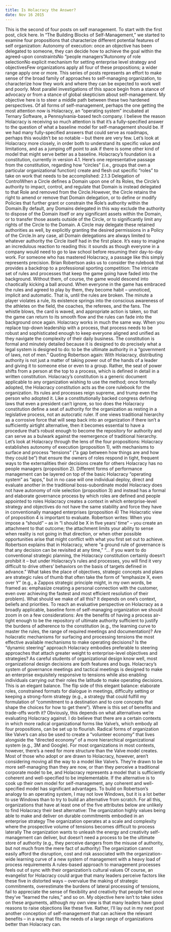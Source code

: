```yaml
---
title: Is Holacracy the Answer?
date: Nov 16 2015
---
```


This is the second of four posts on self management. To start with the first post, click here. In “The Building Blocks of Self-Management,” we started to examine four propositions that characterize different potential features of self organization: Autonomy of execution: once an objective has been delegated to someone, they can decide how to achieve the goal within the agreed-upon constraintsNo “people managers”Autonomy of role selectionNo explicit mechanism for setting enterprise level strategy and objectivesFew organizations apply all four of these propositions; a wider range apply one or more. This series of posts represents an effort to make sense of the broad family of approaches to self-managing organization, to characterize how they work and where they can be expected to work well and poorly. Most parallel investigations of this space begin from a stance of advocacy or from a stance of global skepticism about self-management. My objective here is to steer a middle path between these two hardened perspectives. Of all forms of self-management, perhaps the one getting the most attention now is Holacracy, an “operating system” incubated at Ternary Software, a Pennsylvania-based tech company. I believe the reason Holacracy is receiving so much attention is that it’s a fully-specified answer to the question of what a baseline model for self-management should be. If we had many fully-specified answers that could serve as roadmaps, perhaps this wouldn’t be so notable – but there are very few. Let’s look at Holacracy more closely, in order both to understand its specific value and limitations, and as a jumping off point to ask if there is some other kind of model that might serve better as a baseline. Holacracy’s foundation is a constitution, currently in version 4.1. Here’s one representative passage from the constitution, regarding how “circles” (i.e., groups that own a particular organizational function) create and flesh out specific “roles” to take on work that needs to be accomplished: 2.1.3 Delegation of ControlWhen a Circle defines a Domain upon one of its Roles, the Circle’s authority to impact, control, and regulate that Domain is instead delegated to that Role and removed from the Circle.However, the Circle retains the right to amend or remove that Domain delegation, or to define or modify Policies that further grant or constrain the Role’s authority within the Domain.By default, any Domains delegated in this way exclude the authority to dispose of the Domain itself or any significant assets within the Domain, or to transfer those assets outside of the Circle, or to significantly limit any rights of the Circle to the Domain. A Circle may delegate these retained authorities as well, by explicitly granting the desired permissions in a Policy of the Circle.In any case, all Domain delegations are always limited to whatever authority the Circle itself had in the first place. It’s easy to imagine an incredulous reaction to reading this: it sounds as though everyone in a company would need to go to law school before resuming their day-to-day work. For someone who has mastered Holacracy, a passage like this simply represents precision. Brian Robertson asks us to consider the rulebook that provides a backdrop to a professional sporting competition: The intricate set of rules and processes that keep the game going have faded into the background. Without them, of course, the game would descend into chaotically kicking a ball around. When everyone in the game has embraced the rules and agreed to play by them, they become habit – unnoticed, implicit and automatic. That is, until the rules are broken. The minute a player violates a rule, its existence springs into the conscious awareness of the athletes on the field, the coaches, the referees, and the fans. The whistle blows, the card is waved, and appropriate action is taken, so that the game can return to its smooth flow and the rules can fade into the background once again. Holacracy works in much the same way. When you replace top-down leadership with a process, that process needs to be robust and sophisticated enough to keep everyone aligned and unified as they navigate the complexity of their daily business. The constitution is formal and minutely detailed because it is designed to do precisely what a legal system is designed to do: to be the ultimate authority in a “government of laws, not of men.” Quoting Robertson again: With Holacracy, distributing authority is not just a matter of taking power out of the hands of a leader and giving it to someone else or even to a group. Rather, the seat of power shifts from a person at the top to a process, which is defined in detail in a written constitution. Holacracy’s constitution is a generic document applicable to any organization wishing to use the method; once formally adopted, the Holacracy constitution acts as the core rulebook for the organization. Its rules and processes reign supreme, and trump even the person who adopted it. Like a constitutionally backed congress defining laws that even a president can’t ignore, so too does the Holacracy constitution define a seat of authority for the organization as resting in a legislative process, not an autocratic ruler. If one views traditional hierarchy as a corrosive force that will seep back into an organization if there isn’t a sufficiently airtight alternative, then it becomes essential to have a procedure that’s robust enough to become the repository for authority and can serve as a bulwark against the reemergence of traditional hierarchy. Let’s look at Holacracy through the lens of the four propositions: Holacracy establishes autonomy of execution (proposition 1), with mechanisms to surface and process “tensions” (“a gap between how things are and how they could be”) that ensure the owners of roles respond in tight, frequent ways to the externalities their decisions create for others Holacracy has no people managers (proposition 2). Different forms of performance management can be layered on top of the basic Holacracy “operating system” as “apps,” but in no case will one individual deploy, direct and evaluate another in the traditional boss-subordinate model Holacracy does not have autonomy of role selection (proposition 3) and instead has a formal and elaborate governance process by which roles are defined and people appointed to roles Holacracy creates a context in which enterprise-level strategy and objectives do not have the same stability and force they have in conventionally managed enterprises (proposition 4) The Holacratic view of proposition 4 is important to evaluate. Robertson writes: When you impose a “should” – as in “I should be X in five years’ time” – you create an attachment to that outcome; the attachment limits your ability to sense when reality is not going in that direction, or when other possible opportunities arise that might conflict with what you first set out to achieve. Robertson explains that in Holacracy, where “a ground rule of governance is that any decision can be revisited at any time,” “… if you want to do conventional strategic planning, the Holacracy constitution certainly doesn’t prohibit it – but under Holacracy’s rules and processes, you will find it very difficult to drive others’ behaviors on the basis of targets defined in advance.” What takes the place of objectives, strategic concepts and plans are strategic rules of thumb that often take the form of “emphasize X, even over Y” (e.g., a Zappos strategic principle might, in my own words, be framed as: emphasize creating a personal connection with the customer, even over achieving the fastest and most efficient resolution of their problem). What should we make of all this? It depends on one’s context, beliefs and priorities. To reach an evaluative perspective on Holacracy as a broadly applicable, baseline form of self-managing organization we should zoom in on a few considerations: Are the benefits of having a process air-tight enough to be the repository of ultimate authority sufficient to justify the burdens of adherence to the constitution (e.g., the learning curve to master the rules, the range of required meetings and documentation)? Are holacratic mechanisms for surfacing and processing tensions the most effective available mechanisms to make operating decisions? Is the “dynamic steering” approach Holacracy embodies preferable to steering approaches that attach greater weight to enterprise-level objectives and strategies? As careful students of organizational design know well, most organizational design decisions are both features and bugs. Holacracy’s system of governance meetings and tactical meetings is designed to make an enterprise exquisitely responsive to tensions while also enabling individuals carrying out their roles the latitude to make operating decisions. This is an elegant balance. The flip side of this elegant balance: elaborate roles, constrained formats for dialogue in meetings, difficulty setting or keeping a strong-form strategy (e.g., a strategy that could fulfill my formulation of “commitment to a destination and to core concepts that shape the choices for how to get there”). Where is this set of benefits and trade-offs worth it? Obviously, this depends on what alternatives we’re evaluating Holacracy against. I do believe that there are a certain contexts in which more radical organizational forms like Valve’s, which embody all four propositions, can be set up to flourish. Radical forms of organization like Valve’s can also be used to create a “volunteer economy” that lives alongside the “directed economy” of a more hierarchical organizational system (e.g., 3M and Google). For most organizations in most contexts, however, there’s a need for more structure than the Valve model creates. Most of those who adopt or are drawn to Holacracy, however, aren’t considering moving all the way to a model like Valve’s. They’re drawn to be more self-managing than they are now, or than they perceive a traditional corporate model to be, and Holacracy represents a model that is sufficiently coherent and well-specified to be implementable. If the alternative is to cook up their own model for self-management, any coherent and well-specified model has significant advantages. To build on Robertson’s analogy to an operating system, I may not love Windows, but it is a lot better to use Windows than to try to build an alternative from scratch. For all this, organizations that have at least one of the five attributes below are unlikely to find Holacracy their best alternative: The organization highly values being able to make and deliver on durable commitments embodied in an enterprise strategy The organization operates at a scale and complexity where the prospective volume of tensions becomes difficult to process laterally The organization wants to unleash the energy and creativity self-management can deliver, but doesn’t need a process to be the ultimate store of authority (e.g., they perceive dangers from the misuse of authority, but not much from the mere fact of authority) The organization cannot easily afford the disruption, cost and risk associated with the organization-wide learning curve of a new system of management with a heavy load of process requirements A rules-based approach to management processes feels out of sync with their organization’s cultural values Of course, an evangelist for Holacracy could argue that many leaders perceive factors like these five in distorted ways – overvalue the making of strategic commitments, overestimate the burdens of lateral processing of tensions, fail to appreciate the sense of flexibility and creativity that people feel once they’ve “learned the rules,” and so on. My objective here isn’t to take sides on these arguments, although my own view is that many leaders have good reasons to raise objections like these five. Rather, I’ll lay out in my next post another conception of self-management that can achieve the relevant benefits – in a way that fits the needs of a large range of organizations better than Holacracy can.
